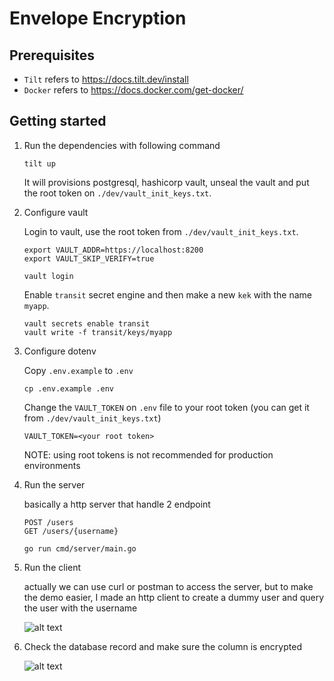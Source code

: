 # Envelope Encryption

## Prerequisites

- `Tilt` refers to https://docs.tilt.dev/install
- `Docker` refers to https://docs.docker.com/get-docker/

## Getting started

1. Run the dependencies with following command

    ```
    tilt up
    ```

    It will provisions postgresql, hashicorp vault, unseal the vault and put the root token on `./dev/vault_init_keys.txt`.

2. Configure vault

    Login to vault, use the root token from `./dev/vault_init_keys.txt`.
    ```
    export VAULT_ADDR=https://localhost:8200
    export VAULT_SKIP_VERIFY=true

    vault login
    ```

    Enable `transit` secret engine and then make a new `kek` with the name `myapp`.

    ```
    vault secrets enable transit
    vault write -f transit/keys/myapp
    ```

3. Configure dotenv

    Copy `.env.example` to `.env`
    ```
    cp .env.example .env
    ```

    Change the `VAULT_TOKEN` on `.env` file to your root token (you can get it from `./dev/vault_init_keys.txt`)
    ```
    VAULT_TOKEN=<your root token>
    ```

    NOTE: using root tokens is not recommended for production environments

4. Run the server

    basically a http server that handle 2 endpoint

    ```
    POST /users
    GET /users/{username}
    ```

    ```
    go run cmd/server/main.go
    ```

5. Run the client

    actually we can use curl or postman to access the server, but to make the demo easier, I made an http client to create a dummy user and query the user with the username

    ![alt text](./img/image.png)

6. Check the database record and make sure the column is encrypted

    ![alt text](image.png)

